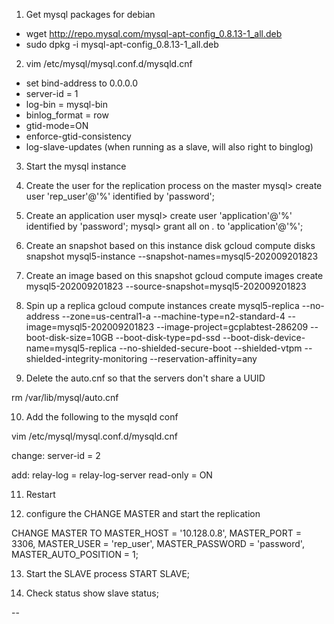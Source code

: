 
1. Get mysql packages for debian
- wget http://repo.mysql.com/mysql-apt-config_0.8.13-1_all.deb
- sudo dpkg -i mysql-apt-config_0.8.13-1_all.deb

2. vim /etc/mysql/mysql.conf.d/mysqld.cnf
- set bind-address to 0.0.0.0
- server-id       = 1
- log-bin = mysql-bin
- binlog_format = row
- gtid-mode=ON
- enforce-gtid-consistency
- log-slave-updates  (when running as a slave, will also right to binglog)


3. Start the mysql instance

4. Create the user for the replication process on the master
mysql> create user 'rep_user'@'%' identified by 'password';

5. Create an application user 
mysql> create user 'application'@'%' identified by 'password';
mysql> grant all on *.* to 'application'@'%';

6. Create an snapshot based on this instance disk
gcloud compute disks snapshot mysql5-instance --snapshot-names=mysql5-202009201823

7. Create an image based on this snapshot
gcloud compute images create mysql5-202009201823 --source-snapshot=mysql5-202009201823


8. Spin up a replica
  gcloud compute  instances create mysql5-replica --no-address --zone=us-central1-a --machine-type=n2-standard-4 --image=mysql5-202009201823 --image-project=gcplabtest-286209 --boot-disk-size=10GB --boot-disk-type=pd-ssd --boot-disk-device-name=mysql5-replica --no-shielded-secure-boot --shielded-vtpm --shielded-integrity-monitoring --reservation-affinity=any
 
9. Delete the auto.cnf so that the servers don't share a UUID

rm /var/lib/mysql/auto.cnf

10. Add the following to the mysqld conf

vim /etc/mysql/mysql.conf.d/mysqld.cnf

change: 
server-id = 2

add:
relay-log = relay-log-server
read-only = ON


11. Restart

12. configure the CHANGE MASTER and start the replication

CHANGE MASTER TO
MASTER_HOST = '10.128.0.8',
MASTER_PORT = 3306,
MASTER_USER = 'rep_user',
MASTER_PASSWORD = 'password',
MASTER_AUTO_POSITION = 1;

13. Start the SLAVE process
START SLAVE;

14. Check status
show slave status;

--

